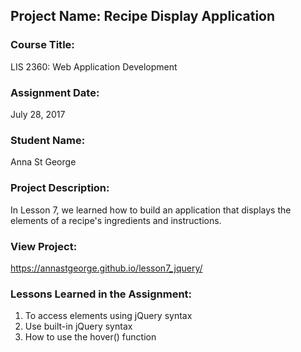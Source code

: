 ## Project Name:  Recipe Display Application

### Course Title:
LIS 2360:  Web Application Development

### Assignment Date:  
July 28, 2017

### Student Name:  
Anna St George

### Project Description:
In Lesson 7, we learned how to build an application that displays the elements of a recipe's ingredients and instructions.

### View Project:
https://annastgeorge.github.io/lesson7_jquery/

### Lessons Learned in the Assignment:
1. To access elements using jQuery syntax 
2. Use built-in jQuery syntax
3. How to use the hover() function 

